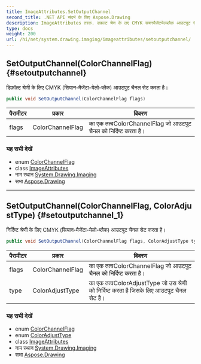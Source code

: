 ```yaml
---
title: ImageAttributes.SetOutputChannel
second_title: .NET API संदर्भ के लिए Aspose.Drawing
description: ImageAttributes तरक. डफ़ल्ट श्रेण के लए CMYK सयनमैजेंटयेलब्लैक आउटपुट चैनल सेट करत है
type: docs
weight: 200
url: /hi/net/system.drawing.imaging/imageattributes/setoutputchannel/
---
```

## SetOutputChannel(ColorChannelFlag) {#setoutputchannel}

डिफ़ॉल्ट श्रेणी के लिए CMYK (सियान-मैजेंटा-येलो-ब्लैक) आउटपुट चैनल सेट करता है।

```csharp
public void SetOutputChannel(ColorChannelFlag flags)
```

| पैरामीटर | प्रकार | विवरण |
| --- | --- | --- |
| flags | ColorChannelFlag | का एक तत्वColorChannelFlag जो आउटपुट चैनल को निर्दिष्ट करता है। |

### यह सभी देखें

* enum [ColorChannelFlag](../../colorchannelflag/)
* class [ImageAttributes](../)
* नाम स्थान [System.Drawing.Imaging](../../imageattributes/)
* सभा [Aspose.Drawing](../../../)

---

## SetOutputChannel(ColorChannelFlag, ColorAdjustType) {#setoutputchannel_1}

निर्दिष्ट श्रेणी के लिए CMYK (सियान-मैजेंटा-येलो-ब्लैक) आउटपुट चैनल सेट करता है।

```csharp
public void SetOutputChannel(ColorChannelFlag flags, ColorAdjustType type)
```

| पैरामीटर | प्रकार | विवरण |
| --- | --- | --- |
| flags | ColorChannelFlag | का एक तत्वColorChannelFlag जो आउटपुट चैनल को निर्दिष्ट करता है। |
| type | ColorAdjustType | का एक तत्वColorAdjustType जो उस श्रेणी को निर्दिष्ट करता है जिसके लिए आउटपुट चैनल सेट है। |

### यह सभी देखें

* enum [ColorChannelFlag](../../colorchannelflag/)
* enum [ColorAdjustType](../../coloradjusttype/)
* class [ImageAttributes](../)
* नाम स्थान [System.Drawing.Imaging](../../imageattributes/)
* सभा [Aspose.Drawing](../../../)


